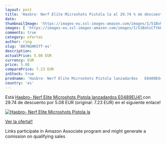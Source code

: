 ```yaml
---
layout: post
title: 'Hasbro- Nerf Elite Microshots Pistola la al 29.74 % de descuento'
date: 
thumbnailImage: 'https://images-eu.ssl-images-amazon.com/images/I/51BxhiCftbL._SL200_.jpg'
images: [ 'https://images-eu.ssl-images-amazon.com/images/I/51BxhiCftbL._SL200_.jpg' ]
comments: true
category: ofertas
author: ring
slug: 'B07NGHK5TT-es'
description:
actualPrice: 5.08 EUR
currency: EUR
price: 5.08
comparePrice: 7.23 EUR
inStock: true
prodname: 'Hasbro- Nerf Elite Microshots Pistola lanzadardos   E0489EU41 '
country: 'es'
---
```


Está [Hasbro- Nerf Elite Microshots Pistola lanzadardos   E0489EU41 ](https://www.amazon.es/dp/B07NGHK5TT/?tag=tolees-21) con 29.74 de descuento por 5.08 EUR (original: 7.23 EUR) en el siguiente enlace!

[![Hasbro- Nerf Elite Microshots Pistola la](https://images-eu.ssl-images-amazon.com/images/I/51BxhiCftbL._SL200_.jpg)](https://www.amazon.es/dp/B07NGHK5TT/?tag=tolees-21)

[Ver la oferta!!](https://www.amazon.es/dp/B07NGHK5TT/?tag=tolees-21)

Links participate in Amazon Associate program and might generate a comission on qualifying sales


